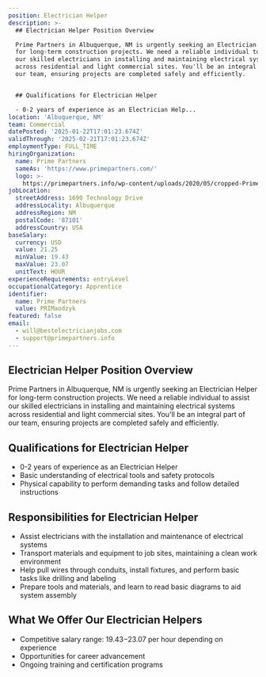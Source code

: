 ```yaml
---
position: Electrician Helper
description: >-
  ## Electrician Helper Position Overview

  Prime Partners in Albuquerque, NM is urgently seeking an Electrician Helper
  for long-term construction projects. We need a reliable individual to assist
  our skilled electricians in installing and maintaining electrical systems
  across residential and light commercial sites. You'll be an integral part of
  our team, ensuring projects are completed safely and efficiently.


  ## Qualifications for Electrician Helper

  - 0-2 years of experience as an Electrician Help...
location: 'Albuquerque, NM'
team: Commercial
datePosted: '2025-01-22T17:01:23.674Z'
validThrough: '2025-02-21T17:01:23.674Z'
employmentType: FULL_TIME
hiringOrganization:
  name: Prime Partners
  sameAs: 'https://www.primepartners.com/'
  logo: >-
    https://primepartners.info/wp-content/uploads/2020/05/cropped-Prime-Partners-Logo-NO-BG-1.png
jobLocation:
  streetAddress: 1690 Technology Drive
  addressLocality: Albuquerque
  addressRegion: NM
  postalCode: '87101'
  addressCountry: USA
baseSalary:
  currency: USD
  value: 21.25
  minValue: 19.43
  maxValue: 23.07
  unitText: HOUR
experienceRequirements: entryLevel
occupationalCategory: Apprentice
identifier:
  name: Prime Partners
  value: PRIMaodzyk
featured: false
email:
  - will@bestelectricianjobs.com
  - support@primepartners.info
---
```




## Electrician Helper Position Overview
Prime Partners in Albuquerque, NM is urgently seeking an Electrician Helper for long-term construction projects. We need a reliable individual to assist our skilled electricians in installing and maintaining electrical systems across residential and light commercial sites. You'll be an integral part of our team, ensuring projects are completed safely and efficiently.

## Qualifications for Electrician Helper
- 0-2 years of experience as an Electrician Helper
- Basic understanding of electrical tools and safety protocols
- Physical capability to perform demanding tasks and follow detailed instructions

## Responsibilities for Electrician Helper
- Assist electricians with the installation and maintenance of electrical systems
- Transport materials and equipment to job sites, maintaining a clean work environment
- Help pull wires through conduits, install fixtures, and perform basic tasks like drilling and labeling
- Prepare tools and materials, and learn to read basic diagrams to aid system assembly

## What We Offer Our Electrician Helpers
- Competitive salary range: $19.43-$23.07 per hour depending on experience
- Opportunities for career advancement
- Ongoing training and certification programs